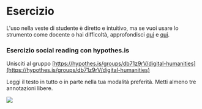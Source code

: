 # Esercizio

L'uso nella veste di studente è diretto e intuitivo, ma se vuoi usare lo strumento come docente o hai difficoltà,  approfondisci [qui](https://social.techforteaching.ca/blog/uncategorized/getting-started-with-hypothes) e [qui](https://web.hypothes.is/help/annotating-with-groups/).

### Esercizio social reading con hypothes.is

Unisciti al gruppo [ ](https://hypothes.is/groups/db71z9rV/digital-humanities)[https://hypothes.is/groups/db71z9rV/digital-humanities](https://hypothes.is/groups/db71z9rV/digital-humanities)

Leggi il testo in tutto o in parte nella tua modalità preferità. Metti almeno tre annotazioni libere.

![](../.gitbook/assets/screenshot-pierodominici.nova100.ilsole24ore.com-2022.03.16-14\_16\_35.png)
